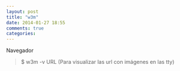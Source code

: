 ```yaml
---
layout: post
title: "w3m"
date: 2014-01-27 18:55
comments: true
categories: 
---
```

Navegador

>$ w3m -v URL (Para visualizar las url con imágenes en las tty)

